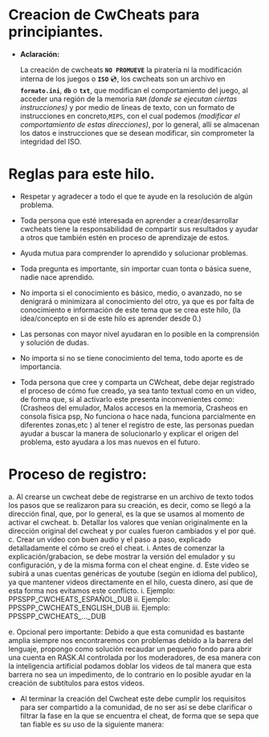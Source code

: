 # Creacion de CwCheats para principiantes.

* **Aclaración:**
  
    La creación de cwcheats **`NO PROMUEVE`** la piratería ni la modificación interna de los juegos o **`ISO`** 💿,
    los cwcheats son un archivo en **`formato.ini`**, **`db`** o **`txt`**, que modifican el comportamiento del 
    juego, al acceder una región de la memoria `RAM` *(donde se ejecutan ciertas instrucciones)* y por 
    medio de líneas de texto, con un formato de instrucciones en concreto,`MIPS`, con el cual podemos
    *(modificar el comportamiento de estas direcciones)*, por lo general, allí se almacenan los datos e 
    instrucciones que se desean modificar, sin comprometer la integridad del ISO.

# Reglas para este hilo.
  
*	Respetar y agradecer a todo el que te ayude en la resolución de algún problema.
  
*	Toda persona que esté interesada en aprender a crear/desarrollar cwcheats tiene la responsabilidad de compartir sus resultados y ayudar a otros que también estén en proceso de aprendizaje de estos.
  
*	Ayuda mutua para comprender lo aprendido y solucionar problemas.
  
*	Toda pregunta es importante, sin importar cuan tonta o básica suene, nadie nace aprendido.
  
*	No importa si el conocimiento es básico, medio, o avanzado, no se denigrará o minimizara al conocimiento del otro, ya que es por falta de conocimiento e información de este tema que se crea este hilo, (la idea/concepto en si de este hilo es aprender desde 0.)
  
*	Las personas con mayor nivel ayudaran en lo posible en la comprensión y solución de dudas.
  
*	No importa si no se tiene conocimiento del tema, todo aporte es de importancia.
  
*	Toda persona que cree y comparta un CWcheat, debe dejar registrado el proceso de cómo fue creado, ya sea tanto textual como en un video, de forma que, si al activarlo este presenta inconvenientes como:(Crasheos del emulador, Malos accesos en la memoria, Crasheos en consola física psp, No funciona o hace nada, funciona parcialmente en diferentes zonas,etc ) al tener el registro de este,  las personas puedan ayudar a buscar la manera de solucionarlo y explicar el origen del problema, esto ayudara a los mas nuevos en el futuro.
  
# Proceso de registro:
  a.	Al crearse un cwcheat debe de registrarse en un archivo de texto todos los pasos que se realizaron para su creación, es decir, como se llegó a la dirección final, que, por lo general, es la que se usamos al momento de activar el cwcheat.
  b.	Detallar los valores que venían originalmente en la dirección original del cwcheat y por cuales fueron cambiados y el por qué.
  c.	Crear un video con buen audio y el paso a paso, explicado detalladamente el cómo se creó el cheat.
    i.	Antes de comenzar la explicación/grabacion, se debe mostrar la versión del emulador y su configuración, y de la misma forma con el cheat engine.
  d.	Este video se subirá a unas cuentas genéricas de youtube (según en idioma del publico), ya que mantener videos directamente en el hilo, cuesta dinero, así que de esta forma nos evitamos este conflicto.
    i.	Ejemplo: PPSSPP_CWCHEATS_ESPAÑOL_DUB
    ii.	Ejemplo: PPSSPP_CWCHEATS_ENGLISH_DUB
    iii.	Ejemplo: PPSSPP_CWCHEATS_..._DUB

  e.	Opcional pero importante: Debido a que esta comunidad es bastante amplia siempre nos encontraremos con problemas debido a la barrera del lenguaje, propongo como solución recaudar un pequeño fondo para abrir una cuenta en RASK.AI controlada por los moderadores, de esa manera con la inteligencia artificial podamos doblar los videos de tal manera que esta barrera no sea un impedimento, de lo contrario en lo posible ayudar en la creación de subtítulos para estos videos.
  
*	Al terminar la creación del Cwcheat este debe cumplir los requisitos para ser compartido a la comunidad, de no ser así se debe clarificar o filtrar la fase en la que se encuentra el cheat, de forma que se sepa que tan fiable es su uso de la siguiente manera:

